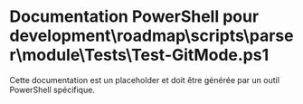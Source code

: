 # Documentation PowerShell pour development\roadmap\scripts\parser\module\Tests\Test-GitMode.ps1

Cette documentation est un placeholder et doit être générée par un outil PowerShell spécifique.
